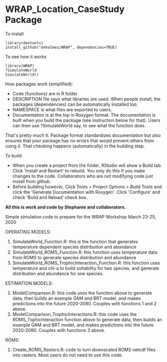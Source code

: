 # WRAP_Location_CaseStudy Package

To install
```
library(devtools)
install_github("eeholmes/WRAP", dependencies=TRUE)
```

To see how it works
```
library(WRAP)
?SimulateWorld
SimulateWorld()
```

How packages work (simplified):

* Code (functions) are in R folder
* DESCRIPTION file says what libraries are used. When people install, the packages (dependencies) can be automatically installed too.
* NAMESPACE is what files are exported to users.
* Documentation is at the top in Roxygen format. The documentation is built when you build the package (see instruction below for that). Users can then use ?SimulateWorld say, to see what the function does.

That's pretty much it.  Package format standardizes documentation but also ensures that your package has no errors that would prevent others from using it. That checking happens (automatically) in the building step.


To build

* When you create a project from the folder, RStudio will show a Build tab. Click 'Install and Restart' to rebuild. You only do this if you make changes to the code. Collaborators who are not modifying code just install from github.
* Before building however, Click Tools > Project Options > Build Tools and click the 'Generate Documentation with Roxygen'. Click 'Configure' and check 'Build and Reload' check box.


**All this is work and code by Stephanie and collaborators.**

Simple simulation code to prepare for the WRAP Workshop March 23-25, 2020

OPERATING MODELS:

1. SimulateWorld_Function.R: this is the function that generates temperature dependent species distribution and abundance
2. SimulateWorld_ROMS_Function.R: this function uses temperature data from ROMS to generate species distribution and abundance
3. SimulateWorld_ROMS_TrophicInteraction_Function.R: this function uses temperature and chl-a to build suitability for two species, and generate distribution and abundance for one species. 

ESTIMATION MODELS:

1. ModelComparison.R: this code uses the function above to generate data, then builds an example GAM and BRT model, and makes predictions into the future 2020-2080. Couples with functions 1 and 2 above. 
2. ModelComparison_TrophicInteractions.R: this code uses the ROMS_TophicInteraction function above to generate data, then builds an example GAM and BRT model, and makes predictions into the future 2020-2080. Couples with functions 3 above. 

ROMS:
1. Create_ROMS_Rasters.R: code to turn downscaled ROMS netcdf files into rasters. Most users do not need to use this code. 

